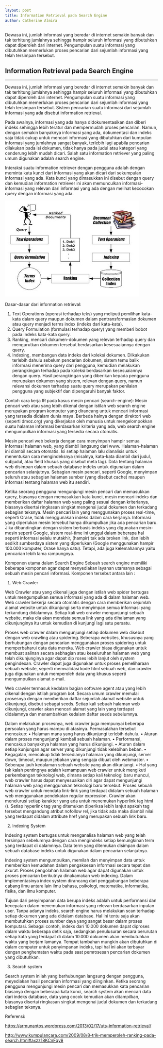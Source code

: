 ```yaml
---
layout: post
title: Information Retrieval pada Search Engine
author: Catherine Almira
---
```


Dewasa ini, jumlah informasi yang beredar di internet semakin banyak dan tak terhitung jumlahnya sehingga hampir seluruh informasi yang dibutuhkan dapat diperoleh dari internet. Pengumpulan suatu informasi yang dibutuhkan memerlukan proses pencarian dari sejumlah informasi yang telah tersimpan tersebut.

## Information Retrieval pada Search Engine
-----

Dewasa ini, jumlah informasi yang beredar di internet semakin banyak dan tak terhitung jumlahnya sehingga hampir seluruh informasi yang dibutuhkan dapat diperoleh dari internet. Pengumpulan suatu informasi yang dibutuhkan memerlukan proses pencarian dari sejumlah informasi yang telah tersimpan tersebut. Sistem pencarian suatu informasi dari sejumlah informasi yang ada disebut information retrieval.

Pada awalnya, informasi yang ada hanya didokumentasikan dan diberi indeks sehingga lebih teratur dan mempermudah proses pencarian. Namun, dengan semakin banyaknya informasi yang ada, dokumentasi dan indeks saja tidak cukup untuk mencari informasi yang dibutuhkan dari kumpulan informasi yang jumlahnya sangat banyak, terlebih lagi apabila pencarian dilakukan pada isi dokumen, tidak hanya pada judul atau kategori yang cenderung lebih mudah dicari. Salah satu information retriever yang paling umum digunakan adalah search engine.

Interaksi suatu information retriever dengan pengguna adalah dengan meminta kata kunci dari informasi yang akan dicari dari sekumpulan informasi yang ada. Kata kunci yang dimasukkan ini disebut dengan query dan kemudian information retriever ini akan memunculkan informasi-informasi yang relevan dari informasi yang ada dengan melihat kecocokan query dengan informasi yang ada.

![Ilustrasi Information Retrieval](/images/pic1.jpg)

Dasar-dasar dari information retrieval:
1.	Text Operations (operasi terhadap teks) yang meliputi pemilihan kata-kata dalam query maupun dokumen dalam pentransformasian dokumen atau query menjadi terms index (indeks dari kata-kata).
2.	Query Formulation (formulasi terhadap query) yang memberi bobot pada indeks kata-kata query.
3.	Ranking, mencari dokumen-dokumen yang relevan terhadap query dan mengurutkan dokumen tersebut berdasarkan kesesuaiannya dengan query.
4.	Indexing, membangun data indeks dari koleksi dokumen. Dilkakukan terlebih dahulu sebelum pencarian dokumen, sistem temu balik informasi menerima query dari pengguna, kemudian melakukan perangkingan terhadap pada koleksi berdasarkan kesesuaiannya dengan query. Hasil perangkingan yang diberikan kepada pengguna merupakan dokumen yang sistem, relevan dengan query, namun relevansi dokumen terhadap suatu query merupakan penilaian pengguna yang subjektif dan dipengaruhi banyak faktor.

Contoh cara kerja IR pada kasus mesin pencari (search-engine):
Mesin pencari web atau yang lebih dikenal dengan istilah web search engine merupakan program komputer yang dirancang untuk mencari informasi yang tersedia didalam dunia maya. Berbeda halnya dengan direktori web (seperti dmoz.org) yang dikerjakan oleh manusia untuk mengelompokkan suatu halaman informasi berdasarkan kriteria yang ada, web search engine mengumpulkan informasi yang tersedia secara otomatis.

Mesin pencari web bekerja dengan cara menyimpan hampir semua informasi halaman web, yang diambil langsung dari www. Halaman-halaman ini diambil secara otomatis. Isi setiap halaman lalu dianalisis untuk menentukan cara mengindeksnya (misalnya, kata-kata diambil dari judul, subjudul, atau field khusus yang disebut meta tag). Data tentang halaman web disimpan dalam sebuah database indeks untuk digunakan dalam pencarian selanjutnya. Sebagian mesin pencari, seperti Google, menyimpan seluruh atau sebagian halaman sumber (yang disebut cache) maupun informasi tentang halaman web itu sendiri.

Ketika seorang pengguna mengunjungi mesin pencari dan memasukkan query, biasanya dengan memasukkan kata kunci, mesin mencari indeks dan memberikan daftar halaman web yang paling sesuai dengan kriterianya, biasanya disertai ringkasan singkat mengenai judul dokumen dan terkadang sebagian teksnya. Mesin pencari lain yang menggunakan proses real-time, seperti Orase, tidak menggunakan indeks dalam cara kerjanya. Informasi yang diperlukan mesin tersebut hanya dikumpulkan jika ada pencarian baru. Jika dibandingkan dengan sistem berbasis indeks yang digunakan mesin-mesin seperti Google, sistem real-time ini unggul dalam beberapa hal seperti informasi selalu mutakhir, (hampir) tak ada broken link, dan lebih sedikit sumberdaya sistem yang diperlukan (Google menggunakan hampir 100.000 komputer, Orase hanya satu). Tetapi, ada juga kelemahannya yaitu pencarian lebih lama rampungnya.

Komponen utama dalam Search Engine
Sebuah search engine memiliki beberapa komponen agar dapat menyediakan layanan utamanya sebagai sebuah mesin pencari informasi. Komponen tersebut antara lain :

1.	Web Crawler

Web Crawler atau yang dikenal juga dengan istilah web spider bertugas untuk mengumpulkan semua informasi yang ada di dalam halaman web. Web crawler bekerja secara otomatis dengan cara memberikan sejumlah alamat website untuk dikunjungi serta menyimpan semua informasi yang terkandung didalamnya. Setiap kali web crawler mengunjungi sebuah website, maka dia akan mendata semua link yang ada dihalaman yang dikunjunginya itu untuk kemudian di kunjungi lagi satu persatu.

Proses web crawler dalam mengunjungi setiap dokumen web disebut dengan web crawling atau spidering. Beberapa websites, khususnya yang berhubungan dengan pencarian menggunakan proses spidering untuk memperbaharui data data mereka. Web crawler biasa digunakan untuk membuat salinan secara sebhagian atau keseluruhan halaman web yang telah dikunjunginya agar dapat dip roses lebih lanjut oleh system pengindexan. Crawler dapat juga digunakan untuk proses pemeliharaan sebuah website, seperti memvalidasi kode html sebuah web, dan crawler juga digunakan untuk memperoleh data yang khusus seperti mengumpulkan alamat e-mail.

Web crawler termasuk kedalam bagian software agent atau yang lebih dikenal dengan istilah program bot. Secara umum crawler memulai prosesnya dengan memberikan daftar sejumlah alamat website untuk dikunjungi, disebut sebagai seeds. Setiap kali sebuah halaman web dikunjungi, crawler akan mencari alamat yang lain yang terdapat didalamnya dan menambahkan kedalam daftar seeds sebelumnya.

Dalam melakukan prosesnya, web crawler juga mempunyai beberapa persoalan yang harus mampu di atasinya. Permasalahan tersebut mencakup:
•	Halaman mana yang harus dikunjungi terlebih dahulu.
•	Aturan dalam proses mengunjungi kembali sebuah halaman.
•	Performansi, mencakup banyaknya halaman yang harus dikunjungi.
•	Aturan dalam setiap kunjungan agar server yang dikunjungi tidak kelebihan beban.
•	Kegagalan, mencakup tidak tersedianya halaman yang dikunjungi, server down, timeout, maupun jebakan yang sengaja dibuat oleh webmaster.
•	Seberapa jauh kedalaman sebuah website yang akan dikunjungi.
•	Hal yang tak kalah pentingnya adalah kemampuan web crawler untuk mengikuti perkembangan teknologi web, dimana setiap kali teknologi baru muncul, web crawler harus dapat menyesuaikan diri agar dapat mengunjungi halaman web yang menggunakan teknologi baru tersebut. Proses sebuah web crawler untuk mendata link–link yang terdapat didalam sebuah halaman web menggunakan pendekatan regular expression. Crawler akan menelurusi setiap karakter yang ada untuk menemukan hyperlink tag html (<a>). Setiap hyperlink tag yang ditemukan diperiksa lebih lanjut apakah tag tersebut mengandung atribut nofollow rel, jika tidak ada maka diambil nilai yang terdapat didalam attribute href yang merupakan sebuah link baru.

2.	Indexing System

Indexing system bertugas untuk menganalisa halaman web yang telah tersimpan sebelumnya dengan cara mengindeks setiap kemungkinan term yang terdapat di dalamnnya. Data term yang ditemukan disimpan dalam sebuah database indeks untuk digunakan dalam pencarian selanjutnya.

Indexing system mengumpulkan, memilah dan menyimpan data untuk memberikan kemudahan dalam pengaksesan informasi secara tepat dan akurat. Proses pengolahan halaman web agar dapat digunakan untuk proses pencarian berikutnya dinakamakan web indexing. Dalam implementasinya index system dirancang dari penggabungan beberapa cabang ilmu antara lain ilmu bahasa, psikologi, matematika, informatika, fisika, dan ilmu komputer.

Tujuan dari penyimpanan data berupa indeks adalah untuk performansi dan kecepatan dalam menemukan informasi yang relevan berdasarkan inputan user. Tanpa adanya indeks, search engine harus melakukan scan terhadap setiap dokumen yang ada didalam database. Hal ini tentu saja akan membutuhkan proses sumber daya yang sangat besar dalam proses komputasi. Sebagai contoh, indeks dari 10.000 dokumen dapat diproses dalam waktu beberapa detik saja, sedangkan penulusuran secara berurutan setiap kata yang terdapat di dalam 10.000 dokumen akan membutuhkan waktu yang berjam lamanya. Tempat tambahan mungkin akan dibutuhkan di dalam computer untuk penyimpanan indeks, tapi hal ini akan terbayar dengan penghematan waktu pada saat pemrosesan pencarian dokumen yang dibutuhkan.

3.	Search system

Search system inilah yang berhubungan langsung dengan pengguna, meyediakan hasil pencarian informasi yang diinginkan. Ketika seorang pengguna mengunjungi mesin pencari dan memasukkan kata pencarian biasanya dengan beberapa kata kunci, search system akan mencari data dari indeks database, data yang cocok kemudian akan ditampilkan, biasanya disertai ringkasan singkat mengenai judul dokumen dan terkadang sebagian teksnya.




Referensi:

https://armunantos.wordpress.com/2013/02/17/uts-information-retrieval/

http://www.kumpulancara.com/2009/08/8-trik-memperoleh-ranking-pada-search.html#axzz18KCnFqv9



